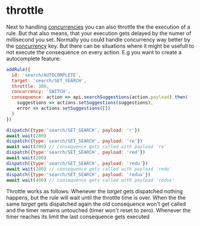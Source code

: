 # throttle

Next to handling [concurrencies](../basicConcepts/handle_concurrency.md) you can also throttle the the execution of a rule. But that also means, that your execution gets delayed by the numer of millisecond you set. Normally you could handle concurrency way better by the [concurrency](./concurrency.md) key. But there can be situations where it might be usefull to not execute the consequence on every action. E.g you want to create a autocomplete feature:

```javascript
addRule({
  id: 'search/AUTOCOMPLETE',
  target: 'search/SET_SEARCH',
  throttle: 300,
  concurrency: 'SWITCH',
  consequence: action => api.searchSuggestions(action.payload).then(
    suggestions => actions.setSuggestions(suggestions),
    error => actions.setSuggestions([])
  )
})

dispatch({type:'search/SET_SEARCH', payload: 'r'}) 
await wait(200)
dispatch({type:'search/SET_SEARCH', payload: 're'})
await wait(200) // consequence gets called with payload 're'
dispatch({type:'search/SET_SEARCH', payload: 'red'})
await wait(200) 
dispatch({type:'search/SET_SEARCH', payload: 'redu'})
await wait(200) // consequence gets called with payload 'redu'
dispatch({type:'search/SET_SEARCH', payload: 'redux'})
await wait(400) // consequence gets called with payload 'redux'
```

Throttle works as follows: Whenever the *target* gets dispatched nothing happens, but the rule will wait until the throttle time is over. When the the same *target* gets dispatched again the old consequence won't get called and the timer remains untouched (timer won't reset to zero). Whenever the timer reaches its limit the last consequence gets executed
